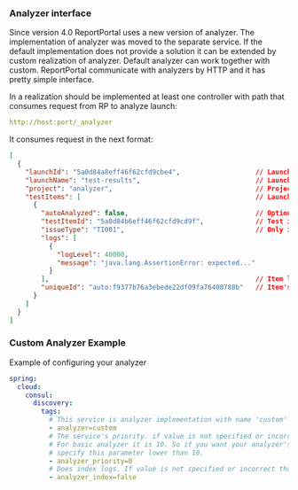 ### Analyzer interface

Since version 4.0 ReportPortal uses a new version of analyzer. The implementation of analyzer was moved to the
separate service. If the default implementation does not provide a solution it can be extended by 
custom realization of analyzer. Default analyzer can work together with custom. ReportPortal communicate
with analyzers by HTTP and it has pretty simple interface. 

In a realization should be implemented at least one controller with path that consumes request from RP to analyze launch:
```yaml
http://host:port/_analyzer
```
It consumes request in the next format:

```json
[
  {
    "launchId": "5a0d84a8eff46f62cfd9cbe4",                   // Launch id
    "launchName": "test-results",                             // Launch name
    "project": "analyzer",                                    // Project name
    "testItems": [                                            // Launch name
      {
        "autoAnalyzed": false,                                // Optional, used for marking items as analyzed. In default implementation it means that the item that was analyzed by human has higher priority 
        "testItemId": "5a0d84b6eff46f62cfd9cd9f",             // Test item id
        "issueType": "TI001",                                 // Only items with status TO_INVESTIGATE can be analyzed
        "logs": [
          {
            "logLevel": 40000,
            "message": "java.lang.AssertionError: expected..."
          } 
        ],                                                    // Item logs with level ERROR and higer
        "uniqueId": "auto:f9377b76a3ebede22df09fa76400788b"   // Item's unique id in RP. In default implementation issue from item with the same unique id has higer priority
      }
    ]
  }
]
```

### Custom Analyzer Example

Example of configuring your analyzer

```yaml
spring:
  cloud:
    consul:
      discovery:
        tags:
          # This service is analyzer implementation with name 'custom'
          - analyzer=custom      
          # The service's priority. if value is not specified or incorrect than priority is lowest by default
          # For basic analyzer it is 10. So if you want your analyzer's resutls to be more important than ours
          # specify this parameter lower than 10.
          - analyzer_priority=0  
          # Does index logs. If value is not specified or incorrect than 'false by default.
          - analyzer_index=false 
```
